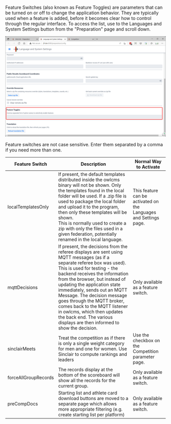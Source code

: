 Feature Switches (also known as Feature Toggles) are parameters that can be turned on or off to change the application behavior.  They are typically used when a feature is added, before it becomes clear how to control through the regular interface. To access the list, use to the Languages and System Settings button from the "Preparation" page and scroll down.

![040_FeatureToggles](img/SystemSettings/040_FeatureToggles.png)



Feature switches are not case sensitive.  Enter them separated by a comma if you need more than one.

| Feature Switch       | Description                                                  | Normal Way to Activate                                       |
| -------------------- | ------------------------------------------------------------ | ------------------------------------------------------------ |
| localTemplatesOnly   | If present, the default templates distributed inside the owlcms binary will not be shown.  Only the templates found in the local folder will be used.  If a .zip file is used to package the local folder and upload it to the program, then only these templates will be shown.<br />This is normally used to create a zip with only the files used in a given federation, potentially renamed in the local language. | This feature can be activated on the Languages and Settings page. |
| mqttDecisions        | If present, the decisions from the referee displays are sent using MQTT messages (as if a separate referee box was used).  This is used for testing - the backend receives the information from the browser, but instead of updating the application state immediately, sends out an MQTT Message.  The decision message goes through the MQTT broker, comes back to the MQTT listener in owlcms, which then updates the back end.  The various displays are then informed to show the decision. | Only available as a feature switch.                          |
| sinclairMeets        | Treat the competition as if there is only a single weight category for men and one for women.  Use Sinclair to compute rankings and leaders | Use the checkbox on the Competition parameter page.          |
| forceAllGroupRecords | The records display at the bottom of the scoreboard will show all the records for the current group. | Only available as a feature switch.                          |
| preCompDocs          | Starting list and athlete card download buttons are moved to a separate page which allows more appropriate filtering (e.g. create starting list per platform) | Only available as a feature switch.                          |